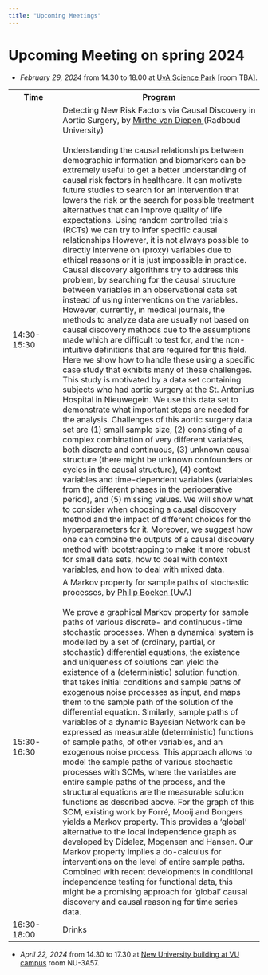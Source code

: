 ```yaml
---
title: "Upcoming Meetings"
---
```


# Upcoming Meeting on spring 2024 

* *February 29, 2024* from 14.30 to 18.00 at [UvA Science Park](https://www.uva.nl/en/shared-content/locaties/en/sciencepark/science-park.html) [room TBA].

<div style="width: 100%; font-size: smaller; text-align: center; margin-bottom: 8px; margin-top: 8px;">
</div>

<table class="schedule">
    <tr>
        <th style="width:20%">Time</th>
        <th>Program</th>
    </tr>
    <tr class="talk">
        <td>14:30-15:30</td>
        <td> Detecting New Risk Factors via Causal Discovery in Aortic Surgery, by <a href="https://www.cs.ru.nl/staff/Mirthe.van.Diepen/"> Mirthe van Diepen </a> (Radboud University) 
        <br>
        <br>
        Understanding the causal relationships between demographic information and biomarkers can be extremely useful to get a better understanding of causal risk factors in healthcare. It can motivate future studies to search for an intervention that lowers the risk or the search for possible treatment alternatives that can improve quality of life expectations. Using random controlled trials (RCTs) we can try to infer specific causal relationships However, it is not always possible to directly intervene on (proxy) variables due to ethical reasons or it is just impossible in practice. Causal discovery algorithms try to address this problem, by searching for the causal structure between variables in an observational data set instead of using interventions on the variables. However, currently, in medical journals, the methods to analyze data are usually not based on causal discovery methods due to the assumptions made which are difficult to test for, and the non-intuitive definitions that are required for this field. Here we show how to handle these using a specific case study that exhibits many of these challenges. This study is motivated by a data set containing subjects who had aortic surgery at the St. Antonius Hospital in Nieuwegein. We use this data set to demonstrate what important steps are needed for the analysis. Challenges of this aortic surgery data set are (1) small sample size, (2) consisting of a complex combination of very different variables, both discrete and continuous, (3) unknown causal structure (there might be unknown confounders or cycles in the causal structure), (4) context variables and time-dependent variables (variables from the different phases in the perioperative period), and (5) missing values. We will show what to consider when choosing a causal discovery method and the impact of different choices for the hyperparameters for it. Moreover, we suggest how one can combine the outputs of a causal discovery method with bootstrapping to make it more robust for small data sets, how to deal with context variables, and how to deal with mixed data.
        </td>
    </tr>
      <tr class="talk">
        <td>15:30-16:30</td>
        <td> A Markov property for sample paths of stochastic processes, by <a href="https://www.uva.nl/en/profile/b/o/p.a.boeken/p.a.boeken.html"> Philip Boeken </a> (UvA)
        <br>
        <br>
        We prove a graphical Markov property for sample paths of various discrete- and continuous-time stochastic processes. When a dynamical system is modelled by a set of (ordinary, partial, or stochastic) differential equations, the existence and uniqueness of solutions can yield the existence of a (deterministic) solution function, that takes initial conditions and sample paths of exogenous noise processes as input, and maps them to the sample path of the solution of the differential equation. Similarly, sample paths of variables of a dynamic Bayesian Network can be expressed as measurable (deterministic) functions of sample paths, of other variables, and an exogenous noise process. This approach allows to model the sample paths of various stochastic processes with SCMs, where the variables are entire sample paths of the process, and the structural equations are the measurable solution functions as described above. For the graph of this SCM, existing work by Forré, Mooij and Bongers yields a Markov property. This provides a ‘global’ alternative to the local independence graph as developed by Didelez, Mogensen and Hansen. Our Markov property implies a do-calculus for interventions on the level of entire sample paths. Combined with recent developments in conditional independence testing for functional data, this might be a promising approach for ‘global’ causal discovery and causal reasoning for time series data.
        </td>
</td>
    </tr>
    <tr class="drinks">
        <td>16:30-18:00</td>
        <td>Drinks</td>
    </tr>
</table>

* *April 22, 2024* from 14.30 to 17.30 at [New University building at VU campus](https://vu.nl/en/about-vu/more-about/new-university-building) room NU-3A57.
